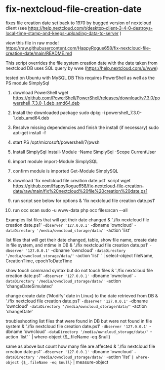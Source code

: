 # fix-nextcloud-file-creation-date
fixes file creation date set back to 1970 by bugged version of nextcloud client
(see https://help.nextcloud.com/t/desktop-client-3-4-0-destroys-local-time-stamp-and-keeps-uploading-data-to-server )

view this file in raw mode!
https://raw.githubusercontent.com/HappyRogue658/fix-nextcloud-file-creation-date/main/README.md

This script overrides the file system creation date with the date taken from nextcloud DB
uses SQL query by wwe (https://help.nextcloud.com/u/wwe)

tested on Ubuntu with MySQL DB
This requires PowerShell as well as the PS module SimplySql

1) download PowerShell
wget https://github.com/PowerShell/PowerShell/releases/download/v7.3.0/powershell_7.3.0-1.deb_amd64.deb

2) Install the downloaded package
sudo dpkg -i powershell_7.3.0-1.deb_amd64.deb

3) Resolve missing dependencies and finish the install (if necessary)
sudo apt-get install -f

4) start PS
/opt/microsoft/powershell/7/pwsh

5) Install SimplySql
Install-Module -Name SimplySql -Scope CurrentUser

6) import module
import-Module SimplySQL

7) confirm module is imported
Get-Module SimplySQL

8) download 'fix nextcloud file creation date.ps1' script
wget https://github.com/HappyRogue658/fix-nextcloud-file-creation-date/raw/main/fix%20nextcloud%20file%20creation%20date.ps1

9) run script
see below for options
& 'fix nextcloud file creation date.ps1'

10) run occ scan
sudo -u www-data php occ files:scan --all

Examples
list files that will get their date changed
& './fix nextcloud file creation date.ps1' `
	-dbserver '127.0.0.1' `
	-dbname 'owncloud' `
	-dataDirectory '/media/owncloud_storage/data/' `
	-action 'list'
  
 list files that will get their date changed, table, show file name, create date in file system, and mtime in DB
 & './fix nextcloud file creation date.ps1' `
	-dbserver '127.0.0.1' `
	-dbname 'owncloud' `
	-dataDirectory '/media/owncloud_storage/data/' `
	-action 'list' `
	| select-object fileName, CreationTime, epochToDateTime
 
 show touch command syntax but do not touch files
 & './fix nextcloud file creation date.ps1' `
	-dbserver '127.0.0.1' `
	-dbname 'owncloud' `
	-dataDirectory '/media/owncloud_storage/data/' `
	-action 'changeDateSimulated'

change create date ('Modify' date in Linux) to the date retrieved from DB
& './fix nextcloud file creation date.ps1' `
	-dbserver '127.0.0.1' `
	-dbname 'owncloud' `
	-dataDirectory '/media/owncloud_storage/data/' `
	-action 'changeDate'

troubleshooting
list files that were found in DB but were not found in file system
& './fix nextcloud file creation date.ps1' `
	-dbserver '127.0.0.1' `
	-dbname 'owncloud' `
	-dataDirectory '/media/owncloud_storage/data/' `
	-action 'list' `
	| where-object {$_.fileName -eq $null}
  
  same as above but count how many file are affected
  & './fix nextcloud file creation date.ps1' `
	-dbserver '127.0.0.1' `
	-dbname 'owncloud' `
	-dataDirectory '/media/owncloud_storage/data/' `
	-action 'list' `
	| where-object {$_.fileName -eq $null} `
	| measure-object








